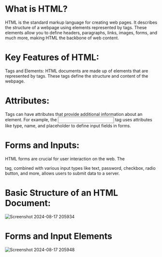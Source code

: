 # What is HTML?
HTML is the standard markup language for creating web pages. It describes the structure of a webpage using elements represented by tags. These elements allow you to define headers, paragraphs, links, images, forms, and much more, making HTML the backbone of web content.

# Key Features of HTML:
Tags and Elements: HTML documents are made up of elements that are represented by tags. These tags define the structure and content of the webpage.

# Attributes:
Tags can have attributes that provide additional information about an element. For example, the <input> tag uses attributes like type, name, and placeholder to define input fields in forms.

# Forms and Inputs: 
HTML forms are crucial for user interaction on the web. The <form> tag, combined with various input types like text, password, checkbox, radio button, and more, allows users to submit data to a server.

# Basic Structure of an HTML Document:
![Screenshot 2024-08-17 205934](https://github.com/user-attachments/assets/60394e2b-efd9-47f9-bfec-5143d143af97)

# Forms and Input Elements
![Screenshot 2024-08-17 205948](https://github.com/user-attachments/assets/47ebe89f-4327-4edd-abd8-159efc3c4419)

